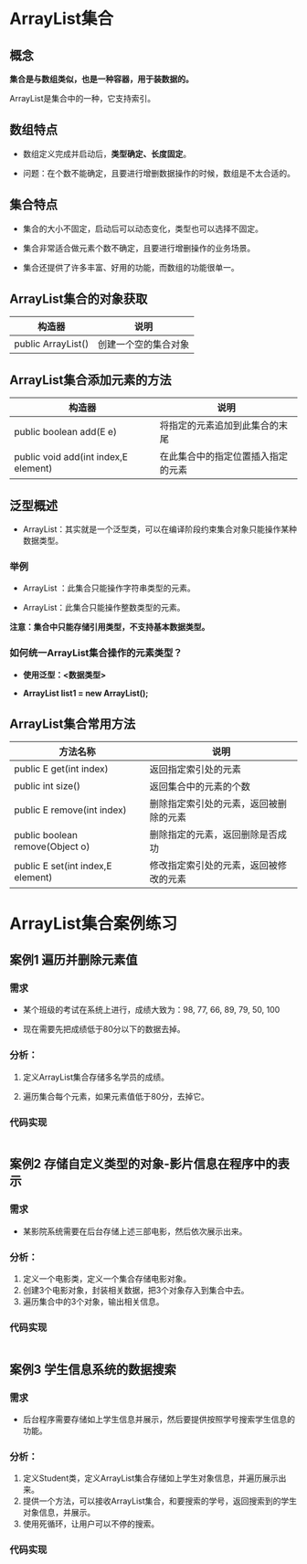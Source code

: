 # ArrayList集合

## 概念

**集合是与数组类似，也是一种容器，用于装数据的。**

ArrayList是集合中的一种，它支持索引。

## 数组特点

- 数组定义完成并启动后，**类型确定、长度固定**。 

- 问题：在个数不能确定，且要进行增删数据操作的时候，数组是不太合适的。

## 集合特点

- 集合的大小不固定，启动后可以动态变化，类型也可以选择不固定。

- 集合非常适合做元素个数不确定，且要进行增删操作的业务场景。

- 集合还提供了许多丰富、好用的功能，而数组的功能很单一。

## **ArrayList集合的对象获取**

| 构造器             | 说明                 |
| ------------------ | -------------------- |
| public ArrayList() | 创建一个空的集合对象 |

## **ArrayList集合添加元素的方法**

| 构造器                               | 说明                               |
| ------------------------------------ | ---------------------------------- |
| public boolean add(E e)              | 将指定的元素追加到此集合的末尾     |
| public void add(int index,E element) | 在此集合中的指定位置插入指定的元素 |

## 泛型概述

- ArrayList<E>：其实就是一个泛型类，可以在编译阶段约束集合对象只能操作某种数据类型。

### 举例

- ArrayList<String> ：此集合只能操作字符串类型的元素。 

- ArrayList<Integer>：此集合只能操作整数类型的元素。

**注意：集合中只能存储引用类型，不支持基本数据类型。**

### 如何统一ArrayList集合操作的元素类型？

-  **使用泛型：<数据类型>** 

-  **ArrayList<String> list1 = new ArrayList();**

## **ArrayList集合常用方法**

| 方法名称                          | 说明                                   |
| --------------------------------- | -------------------------------------- |
| public E get(int index)           | 返回指定索引处的元素                   |
| public int size()                 | 返回集合中的元素的个数                 |
| public E remove(int index)        | 删除指定索引处的元素，返回被删除的元素 |
| public boolean remove(Object o)   | 删除指定的元素，返回删除是否成功       |
| public E set(int index,E element) | 修改指定索引处的元素，返回被修改的元素 |

# ArrayList集合案例练习

## 案例1 遍历并删除元素值

### 需求

- 某个班级的考试在系统上进行，成绩大致为：98, 77, 66, 89, 79, 50, 100

- 现在需要先把成绩低于80分以下的数据去掉。

### **分析：**

1. 定义ArrayList集合存储多名学员的成绩。

2. 遍历集合每个元素，如果元素值低于80分，去掉它。

### 代码实现

```java
```



## 案例2 存储自定义类型的对象-影片信息在程序中的表示

### 需求

- 某影院系统需要在后台存储上述三部电影，然后依次展示出来。

### **分析：**

1. 定义一个电影类，定义一个集合存储电影对象。
2. 创建3个电影对象，封装相关数据，把3个对象存入到集合中去。
3. 遍历集合中的3个对象，输出相关信息。

### 代码实现

```java

```

## 案例3 学生信息系统的数据搜索

### 需求

- 后台程序需要存储如上学生信息并展示，然后要提供按照学号搜索学生信息的功能。

### **分析：**

1. 定义Student类，定义ArrayList集合存储如上学生对象信息，并遍历展示出来。
2. 提供一个方法，可以接收ArrayList集合，和要搜索的学号，返回搜索到的学生对象信息，并展示。
3. 使用死循环，让用户可以不停的搜索。

### 代码实现

```java

```

